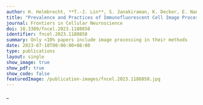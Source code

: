 ```yaml
---
author: H. Helmbrecht, **T.-J. Lin**, S. Janakiraman, K. Decker, E. Nance*
title: "Prevalence and Practices of Immunofluorescent Cell Image Processing: a Systematic Review"
journal: Frontiers in Cellular Neuroscience
doi: 10.3389/fncel.2023.1188858
identifier: fncel.2023.1188858
summary: Only <10% papers include image processing in their methods
date: 2023-07-10T00:00:00+08:00
type: publications
layout: single
show_image: true
show_pdf: true
show_code: false
featuredImage: /publication-images/fncel.2023.1188858.jpg
---
```


_